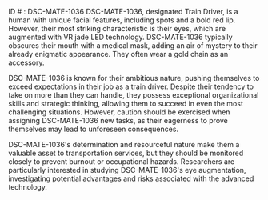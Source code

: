 ID # : DSC-MATE-1036
DSC-MATE-1036, designated Train Driver, is a human with unique facial features, including spots and a bold red lip. However, their most striking characteristic is their eyes, which are augmented with VR jade LED technology. DSC-MATE-1036 typically obscures their mouth with a medical mask, adding an air of mystery to their already enigmatic appearance. They often wear a gold chain as an accessory.

DSC-MATE-1036 is known for their ambitious nature, pushing themselves to exceed expectations in their job as a train driver. Despite their tendency to take on more than they can handle, they possess exceptional organizational skills and strategic thinking, allowing them to succeed in even the most challenging situations. However, caution should be exercised when assigning DSC-MATE-1036 new tasks, as their eagerness to prove themselves may lead to unforeseen consequences.

DSC-MATE-1036's determination and resourceful nature make them a valuable asset to transportation services, but they should be monitored closely to prevent burnout or occupational hazards. Researchers are particularly interested in studying DSC-MATE-1036's eye augmentation, investigating potential advantages and risks associated with the advanced technology.